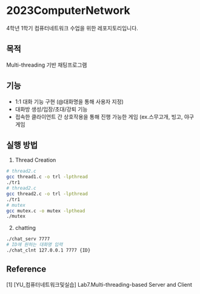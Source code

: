 # 2023ComputerNetwork
4학년 1학기 컴퓨터네트워크 수업을 위한 레포지토리입니다.

## 목적
Multi-threading 기반 채팅프로그램

## 기능
- 1:1 대화 기능 구현 (@대화명을 통해 사용자 지정)
- 대화방 생성/입장/초대/강퇴 기능
- 접속한 클라이언트 간 상호작용을 통해 진행 가능한 게임 (ex.스무고개, 빙고, 야구게임


## 실행 방법
1. Thread Creation
```bash
# thread2.c
gcc thread1.c -o trl -lpthread
./tr1
# thread2.c
gcc thread2.c -o trl -lpthread
./tr1
# mutex
gcc mutex.c -o mutex -lpthead
./mutex
```
2. chatting
```bash
./chat_serv 7777
# ID에 원하는 대화명 입력
./chat_clnt 127.0.0.1 7777 {ID}
```

## Reference
[1] [YU_컴퓨터네트워크및실습] Lab7.Multi-threading-based Server and Client
